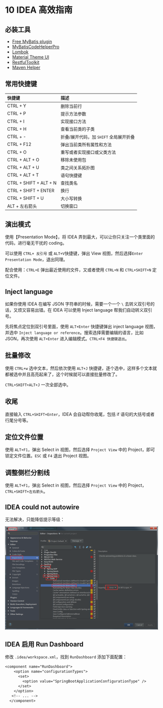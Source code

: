 # 10 IDEA 高效指南

## 必装工具

* [Free MyBatis plugin](https://plugins.jetbrains.com/plugin/8321-free-mybatis-plugin)
* [MyBatisCodeHelperPro](https://plugins.jetbrains.com/plugin/9837-mybatiscodehelperpro)
* [Lombok](https://plugins.jetbrains.com/plugin/6317-lombok)
* [Material Theme UI](https://plugins.jetbrains.com/plugin/8006-material-theme-ui/)
* [RestfulToolkit](https://plugins.jetbrains.com/plugin/10292-restfultoolkit)
* [Maven Helper](https://plugins.jetbrains.com/plugin/7179-maven-helper)

## 常用快捷键

| 快捷键 | 描述 |
| :--- | :--- |
| CTRL + Y | 删除当前行 |
| CTRL + P | 提示方法参数 |
| CTRL + I | 实现接口方法 |
| CTRL + H | 查看当前类的子类 |
| CTRL + - | 折叠/展开代码，加 `SHIFT` 全局展开折叠 |
| CTRL + F12 | 弹出当前类所有属性和方法 |
| CTRL + O | 重写或者实现接口或父类方法 |
| CTRL + ALT + O | 移除未使用包 |
| CTRL + ALT + U | 类之间关系拓扑图 |
| CTRL + ALT + T | 语句快捷键 |
| CTRL + SHIFT + ALT + N | 查找类名 |
| CTRL + SHIFT + ENTER | 换行 |
| CTRL + SHIFT + U | 大小写转换 |
| ALT + 左右箭头 | 切换窗口 |

## 演出模式

使用【Presentation Mode】，将 IDEA 弄到最大，可以让你只关注一个类里面的代码，进行毫无干扰的 coding。

可以使用 `CTRL+ 反引号` 或 `ALT+V`快捷键，弹出 View 视图，然后选择`Enter Presentation Mode`，退出同理。

配合使用：`CTRL+E` 弹出最近使用的文件，又或者使用 `CTRL+N` 和 `CTRL+SHIFT+N` 定位文件。

## Inject language

如果你使用 IDEA 在编写 JSON 字符串的时候，需要一个一个 `\` 去转义双引号的话，又烦又容易出错。在 IDEA 可以使用 Inject language 帮我们自动转义双引号。

先将焦点定位到双引号里面，使用 `ALT+Enter` 快捷键弹出 inject language 视图，并选中 `Inject language or reference`。搜索选择需要编辑的语言，比如 JSON，再次使用 `ALT+Enter` 进入编辑模式。`CTRL+F4 快捷键退出`。

## 批量修改

使用 `CTRL+w` 选中文本，然后依次使用 `ALT+J` 快捷键，逐个选中，这样多个文本就都被选中并且高亮起来了，这个时候就可以直接批量修改了。

`CTRL+SHIFT+ALT+J` 一次全部选中。

## 收尾

直接输入 `CTRL+SHIFT+Enter`，IDEA 会自动帮你收尾，包括 if 语句的大括号或者行尾分号等。

## 定位文件位置

使用 `ALT+F1`，弹出 Select in 视图，然后选择 `Project View` 中的 Project，即可锁定文件位置。`ESC` 或 `F4` 退出 Project 视图。

## 调整侧栏分割线

使用 `ALT+F1`，弹出 Select in 视图，然后选择 `Project View` 中的 Project，`CTRL+SHIFT+左右箭头`。

## IDEA could not autowire

无法解决，只能降低提示等级：

![idea autowired error](https://raw.githubusercontent.com/chanshiyucx/yoi/master/2019/note/idea-autowired-error.png)

## IDEA 启用 Run Dashboard

修改 `.idea/workspace.xml`，找到 `RunDashboard` 添加下面配置：

```markup
<component name="RunDashboard">
    <option name="configurationTypes">
      <set>
        <option value="SpringBootApplicationConfigurationType" />
      </set>
    </option>
   <!-- ... -->
  </component>
```

